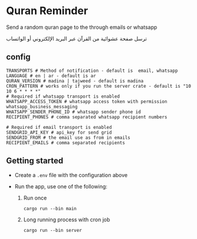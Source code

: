 # Quran Reminder

Send a random quran page to the through emails or whatsapp

ترسل صفحة عشوائية من القرآن عبر البريد الإلكتروني أو الواتساب

## config

```shell
TRANSPORTS # Method of notification - default is  email, whatsapp
LANGUAGE # en | ar - default is ar
QURAN_VERSION # madina | tajweed - default is madina
CRON_PATTERN # works only if you run the server crate - default is "10 10 6 * * * *"
# Required if whatsapp transport is enabled
WHATSAPP_ACCESS_TOKEN # whatsapp access token with permission whatsapp_business_messaging
WHATSAPP_SENDER_PHONE_ID # whatsapp sender phone id
RECIPIENT_PHONES # comma separated whatsapp recipient numbers

# Required if email transport is enabled
SENDGRID_API_KEY # api_key for send grid
SENDGRID_FROM # the email use as from in emails
RECIPIENT_EMAILS # comma separated recipients
```

## Getting started

- Create a `.env` file with the configuration above

- Run the app, use one of the following:

    1. Run once

        ```shell
        cargo run --bin main
        ```

    2. Long running process with cron job

        ```shell
        cargo run --bin server
        ```
